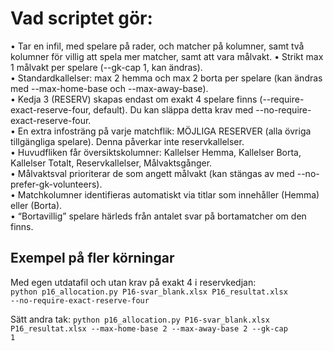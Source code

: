 # Vad scriptet gör:

• Tar en infil, med spelare på rader, och matcher på kolumner, samt två kolumner för villig att spela mer matcher, samt att vara målvakt.
• Strikt max 1 målvakt per spelare (--gk-cap 1, kan ändras).  
• Standardkallelser: max 2 hemma och max 2 borta per spelare (kan ändras med --max-home-base och --max-away-base).  
• Kedja 3 (RESERV) skapas endast om exakt 4 spelare finns (--require-exact-reserve-four, default). Du kan släppa detta krav med --no-require-exact-reserve-four.  
• En extra infosträng på varje matchflik: MÖJLIGA RESERVER (alla övriga tillgängliga spelare). Denna påverkar inte reservkallelser.  
• Huvudfliken får översiktskolumner: Kallelser Hemma, Kallelser Borta, Kallelser Totalt, Reservkallelser, Målvaktsgånger.  
• Målvaktsval prioriterar de som angett målvakt (kan stängas av med --no-prefer-gk-volunteers).  
• Matchkolumner identifieras automatiskt via titlar som innehåller (Hemma) eller (Borta).  
• “Bortavillig” spelare härleds från antalet svar på bortamatcher om den finns.

## Exempel på fler körningar
Med egen utdatafil och utan krav på exakt 4 i reservkedjan:  
<code>python p16_allocation.py P16-svar_blank.xlsx P16_resultat.xlsx --no-require-exact-reserve-four</code>

Sätt andra tak:
<code>python p16_allocation.py P16-svar_blank.xlsx P16_resultat.xlsx --max-home-base 2 --max-away-base 2 --gk-cap 1</code>
